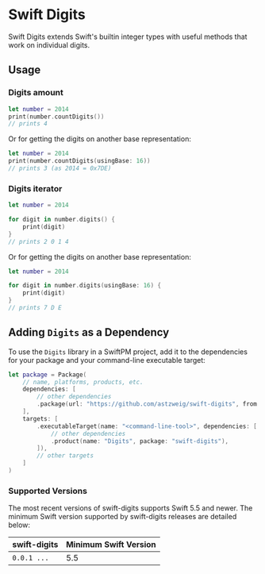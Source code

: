 # Swift Digits

Swift Digits extends Swift's builtin integer types with useful methods that work on individual digits.

## Usage
### Digits amount
```swift
let number = 2014
print(number.countDigits())
// prints 4
```

Or for getting the digits on another base representation:

```swift
let number = 2014
print(number.countDigits(usingBase: 16))
// prints 3 (as 2014 = 0x7DE)
```

### Digits iterator
```swift
let number = 2014

for digit in number.digits() {
    print(digit)
}
// prints 2 0 1 4
```

Or for getting the digits on another base representation:

```swift
let number = 2014

for digit in number.digits(usingBase: 16) {
    print(digit)
}
// prints 7 D E
```

## Adding `Digits` as a Dependency

To use the `Digits` library in a SwiftPM project, 
add it to the dependencies for your package and your command-line executable target:

```swift
let package = Package(
    // name, platforms, products, etc.
    dependencies: [
        // other dependencies
        .package(url: "https://github.com/astzweig/swift-digits", from: "1.0.0"),
    ],
    targets: [
        .executableTarget(name: "<command-line-tool>", dependencies: [
            // other dependencies
            .product(name: "Digits", package: "swift-digits"),
        ]),
        // other targets
    ]
)
```

### Supported Versions

The most recent versions of swift-digits supports Swift 5.5 and newer. The minimum Swift version supported by swift-digits releases are detailed below:

swift-digits          | Minimum Swift Version
----------------------|----------------------
`0.0.1 ...`           | 5.5

